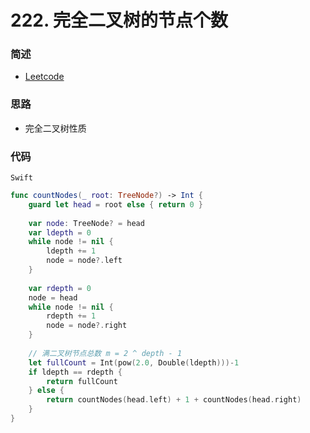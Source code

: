 # 222. 完全二叉树的节点个数

### 简述

- [Leetcode](https://leetcode-cn.com/problems/count-complete-tree-nodes/)

### 思路

- 完全二叉树性质

### 代码

`Swift`

```swift
func countNodes(_ root: TreeNode?) -> Int {
    guard let head = root else { return 0 }
    
    var node: TreeNode? = head
    var ldepth = 0
    while node != nil {
        ldepth += 1
        node = node?.left
    }
    
    var rdepth = 0
    node = head
    while node != nil {
        rdepth += 1
        node = node?.right
    }
    
    // 满二叉树节点总数 m = 2 ^ depth - 1
    let fullCount = Int(pow(2.0, Double(ldepth)))-1
    if ldepth == rdepth {
        return fullCount
    } else {
        return countNodes(head.left) + 1 + countNodes(head.right)
    }
}

```

